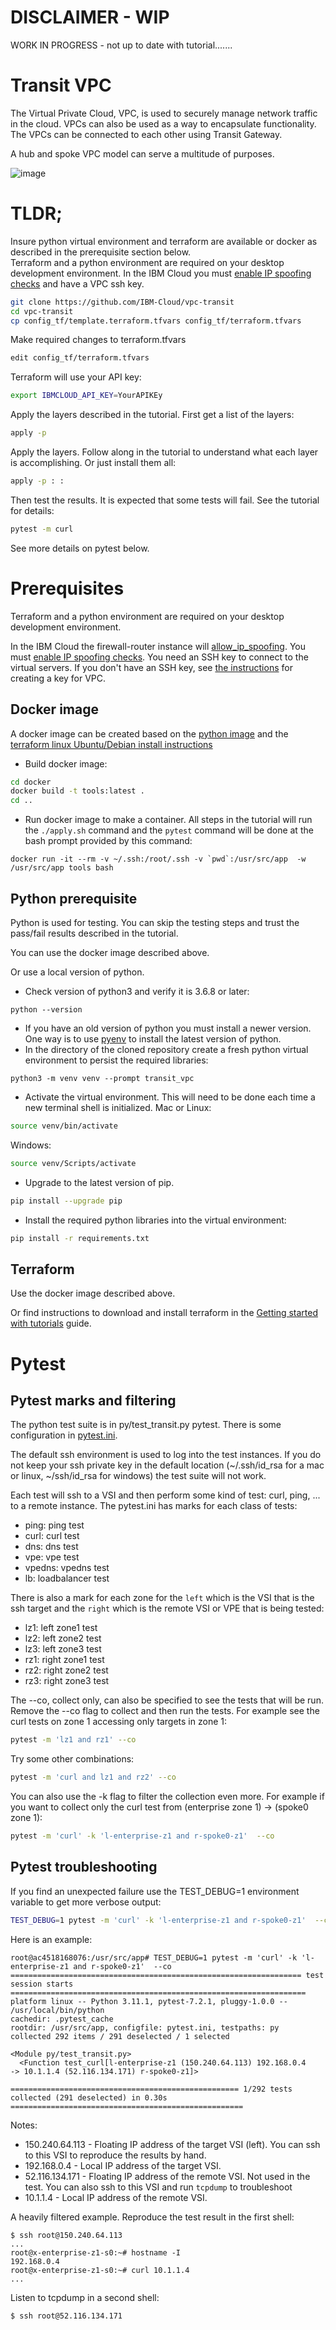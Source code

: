 # DISCLAIMER - WIP
WORK IN PROGRESS - not up to date with tutorial.......

# Transit VPC
The Virtual Private Cloud, VPC, is used to securely manage network traffic in the cloud.  VPCs can also be used as a way to encapsulate functionality.  The VPCs can be connected to each other using Transit Gateway.

A hub and spoke VPC model can serve a multitude of purposes.


![image](https://test.cloud.ibm.com/docs-content/v1/content/b1f2314e98e5628f204ce3619e53c3e87b196fda/solution-tutorials/images/vpc-transit-hidden/vpc-transit-overview.svg)

# TLDR;
Insure python virtual environment and terraform are available or docker as described in the prerequisite section below.  
Terraform and a python environment are required on your desktop development environment.  In the IBM Cloud you must [enable IP spoofing checks](https://{DomainName}/docs/vpc?topic=vpc-ip-spoofing-about#ip-spoofing-enable-check) and have a VPC ssh key.

```sh
git clone https://github.com/IBM-Cloud/vpc-transit
cd vpc-transit
cp config_tf/template.terraform.tfvars config_tf/terraform.tfvars
```

Make required changes to terraform.tfvars

```sh
edit config_tf/terraform.tfvars
```

Terraform will use your API key:
```sh
export IBMCLOUD_API_KEY=YourAPIKEy
```

Apply the layers described in the tutorial.  First get a list of the layers:
```sh
apply -p
```

Apply the layers.  Follow along in the tutorial to understand what each layer is accomplishing.  Or just install them all:

```sh
apply -p : :
```

Then test the results.  It is expected that some tests will fail.  See the tutorial for details:

```sh
pytest -m curl
```

See more details on pytest below.


# Prerequisites

Terraform and a python environment are required on your desktop development environment.

In the IBM Cloud the firewall-router instance will [allow_ip_spoofing](https://{DomainName}/docs/vpc?topic=vpc-ip-spoofing-about).  You must [enable IP spoofing checks](https://{DomainName}/docs/vpc?topic=vpc-ip-spoofing-about#ip-spoofing-enable-check).  You need an SSH key to connect to the virtual servers. If you don't have an SSH key, see [the instructions](/docs/vpc?topic=vpc-ssh-keys) for creating a key for VPC. 

## Docker image
A docker image can be created based on the [python image](https://hub.docker.com/_/python) and the [terraform linux Ubuntu/Debian install instructions](https://developer.hashicorp.com/terraform/tutorials/aws-get-started/install-cli)

- Build docker image:
```sh
cd docker
docker build -t tools:latest .
cd ..
```

- Run docker image to make a container.  All steps in the tutorial will run the `./apply.sh` command and the `pytest` command will be done at the bash prompt provided by this command:
```
docker run -it --rm -v ~/.ssh:/root/.ssh -v `pwd`:/usr/src/app  -w /usr/src/app tools bash
```

## Python prerequisite
Python is used for testing.  You can skip the testing steps and trust the pass/fail results described in the tutorial.

You can use the docker image described above.

Or use a local version of python.

- Check version of python3 and verify it is 3.6.8 or later:
```
python --version
```
- If you have an old version of python you must install a newer version.  One way is to use [pyenv](https://github.com/pyenv/pyenv) to install the latest version of python.
- In the directory of the cloned repository create a fresh python virtual environment to persist the required libraries:
```
python3 -m venv venv --prompt transit_vpc
```
- Activate the virtual environment.  This will need to be done each time a new terminal shell is initialized.  Mac or Linux:
```sh
source venv/bin/activate
```

Windows:
```sh
source venv/Scripts/activate
```

- Upgrade to the latest version of pip.
```sh
pip install --upgrade pip
```
- Install the required python libraries into the virtual environment:
```sh
pip install -r requirements.txt
```

## Terraform
Use the docker image described above.

Or find instructions to download and install terraform in the [Getting started with tutorials](https://{DomainName}/docs/solution-tutorials?topic=solution-tutorials-tutorials) guide.


# Pytest
## Pytest marks and filtering
The python test suite is in py/test_transit.py pytest.  There is some configuration in [pytest.ini](pytest.ini).

The default ssh environment is used to log into the test instances.  If you do not keep your ssh private key in the default location (~/.ssh/id_rsa for a mac or linux, ~/ssh/id_rsa for windows) the test suite will not work.

Each test will ssh to a VSI and then perform some kind of test: curl, ping, ... to a remote instance. The pytest.ini has marks for each class of tests:
- ping: ping test
- curl: curl test
- dns: dns test
- vpe: vpe test
- vpedns: vpedns test
- lb: loadbalancer test

There is also a mark for each zone for the `left` which is the VSI that is the ssh target and the `right` which is the remote VSI or VPE that is being tested:
- lz1: left zone1 test
- lz2: left zone2 test
- lz3: left zone3 test
- rz1: right zone1 test
- rz2: right zone2 test
- rz3: right zone3 test

The --co, collect only, can also be specified to see the tests that will be run.  Remove the --co flag to collect and then run the tests.  For example see the curl tests on zone 1 accessing only targets in zone 1:

```sh
pytest -m 'lz1 and rz1' --co
```

Try some other combinations:

```sh
pytest -m 'curl and lz1 and rz2' --co
```

You can also use the -k flag to filter the collection even more.  For example if you want to collect only the curl test from (enterprise zone 1) -> (spoke0 zone 1):

```sh
pytest -m 'curl' -k 'l-enterprise-z1 and r-spoke0-z1'  --co
```

## Pytest troubleshooting
If you find an unexpected failure use the TEST_DEBUG=1 environment variable to get more verbose output:

```sh
TEST_DEBUG=1 pytest -m 'curl' -k 'l-enterprise-z1 and r-spoke0-z1'  --co
```

Here is an example:
```
root@ac4518168076:/usr/src/app# TEST_DEBUG=1 pytest -m 'curl' -k 'l-enterprise-z1 and r-spoke0-z1'  --co
================================================================= test session starts ==================================================================
platform linux -- Python 3.11.1, pytest-7.2.1, pluggy-1.0.0 -- /usr/local/bin/python
cachedir: .pytest_cache
rootdir: /usr/src/app, configfile: pytest.ini, testpaths: py
collected 292 items / 291 deselected / 1 selected

<Module py/test_transit.py>
  <Function test_curl[l-enterprise-z1 (150.240.64.113) 192.168.0.4       -> 10.1.1.4 (52.116.134.171) r-spoke0-z1]>

=================================================== 1/292 tests collected (291 deselected) in 0.30s ====================================================
```
Notes:
- 150.240.64.113 - Floating IP address of the target VSI (left).  You can ssh to this VSI to reproduce the results by hand.
- 192.168.0.4 - Local IP address of the target VSI. 
- 52.116.134.171 - Floating IP address of the remote VSI.  Not used in the test.  You can also ssh to this VSI and run `tcpdump` to troubleshoot
- 10.1.1.4 - Local IP address of the remote VSI.

A heavily filtered example.  Reproduce the test result in the first shell:

```
$ ssh root@150.240.64.113
...
root@x-enterprise-z1-s0:~# hostname -I
192.168.0.4
root@x-enterprise-z1-s0:~# curl 10.1.1.4
...
```

Listen to tcpdump in a second shell:

```
$ ssh root@52.116.134.171

```


